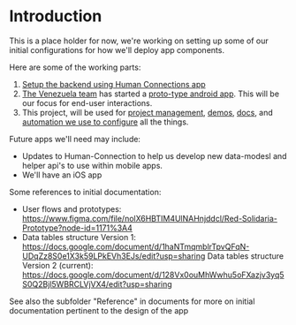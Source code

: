 # Introduction

This is a place holder for now, we're working on setting up some of our initial configurations for how we'll deploy app components.

Here are some of the working parts:

1. [Setup the backend using Human Connections app](docs/setup-backend.md)
2. [The Venezuela team](https://github.com/orgs/JusticeInternational/teams/venezueladevteam/members) has started a [proto-type android app](docs/setup-android.md). This will be our focus for end-user interactions.
3. This project, will be used for [project management](https://github.com/JusticeInternational/project-config/projects/1), [demos](demos/README.md), [docs](docs/README.md), and [automation we use to configure](config/README.md) all the things.

Future apps we'll need may include:

- Updates to Human-Connection to help us develop new data-modesl and helper api's to use within mobile apps.
- We'll have an iOS app

Some references to initial documentation:

- User flows and prototypes: https://www.figma.com/file/nolX6HBTIM4UlNAHnjddcl/Red-Solidaria-Prototype?node-id=1171%3A4
- Data tables structure Version 1: https://docs.google.com/document/d/1haNTmqmblrTpvQFqN-UDqZz8S0e1X3k59LPkEVh3EJs/edit?usp=sharing
Data tables structure Version 2 (current): https://docs.google.com/document/d/128Vx0ouMhWwhu5oFXazjv3yq5S0Q2Bjl5WBRCLVjVX4/edit?usp=sharing

See also the subfolder "Reference" in documents for more on initial documentation pertinent to the design of the app
